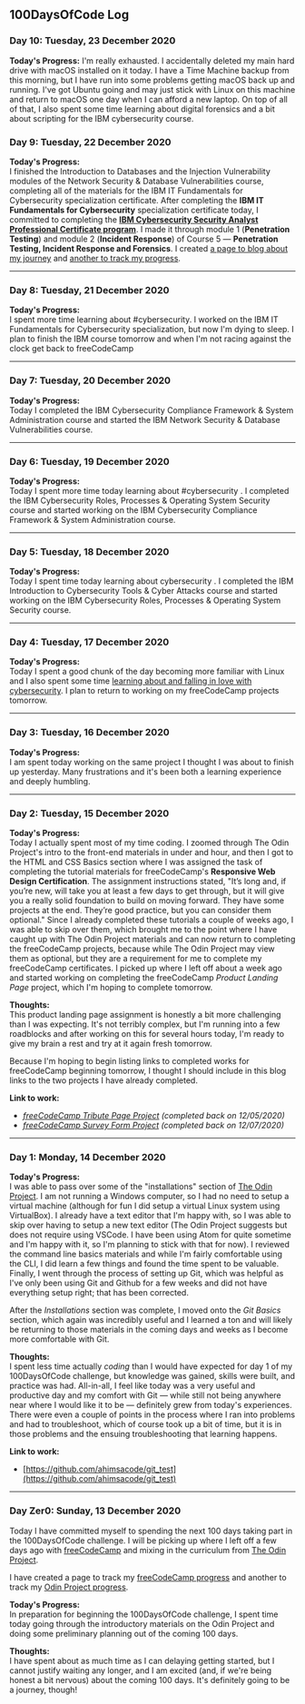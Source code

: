 ## 100DaysOfCode Log

<!--### Day 18: Tuesday, 31 December 2020
**Today's Progress:**


**Thoughts:**


**Link to work:**

--- -->
<!--### Day 17: Tuesday, 30 December 2020
**Today's Progress:**


**Thoughts:**


**Link to work:**

--- -->
<!--### Day 16: Tuesday, 29 December 2020
**Today's Progress:**


**Thoughts:**


**Link to work:**

--- -->
<!--### Day 15: Tuesday, 28 December 2020
**Today's Progress:**


**Thoughts:**


**Link to work:**

--- -->
<!--### Day 14: Tuesday, 27 December 2020
**Today's Progress:**


**Thoughts:**


**Link to work:**

--- -->
<!--### Day 13: Tuesday, 26 December 2020
**Today's Progress:**


**Thoughts:**


**Link to work:**

--- -->
<!--### Day 12: Tuesday, 25 December 2020
**Today's Progress:**


**Thoughts:**


**Link to work:**

--- -->
<!--### Day 11: Tuesday, 24 December 2020
**Today's Progress:**


**Thoughts:**


**Link to work:**

--- -->
### Day 10: Tuesday, 23 December 2020
**Today's Progress:**
I'm really exhausted. I accidentally deleted my main hard drive with macOS installed on it today. I have a Time Machine backup from this morning, but I have run into some problems getting macOS back up and running. I've got Ubuntu going and may just stick with Linux on this machine and return to macOS one day when I can afford a new laptop. On top of all of that, I also spent some time learning about digital forensics and a bit about scripting for the IBM cybersecurity course.

### Day 9: Tuesday, 22 December 2020
**Today's Progress:**  
I finished the Introduction to Databases and the Injection Vulnerability modules of the Network Security & Database Vulnerabilities course, completing all of the materials for the IBM IT Fundamentals for Cybersecurity specialization certificate. After completing the **IBM IT Fundamentals for Cybersecurity** specialization certificate today, I committed to completing the [**IBM Cybersecurity Security Analyst Professional Certificate program**](https://www.ibm.com/training/badge/a471481b-3152-4e09-b43f-ab1d8bf31620). I made it through module 1 (**Penetration Testing**) and module 2 (**Incident Response**) of Course 5 — **Penetration Testing, Incident Response and Forensics**. I created [a page to blog about my journey](cybersecurity-security-analyst-professional-certificate-program.md) and [another to track my progress](cybersecurity-security-analyst-professional-certificate-program-progress.md). 

---
### Day 8: Tuesday, 21 December 2020
**Today's Progress:**  
I spent more time learning about #cybersecurity. I worked on the IBM IT Fundamentals for Cybersecurity specialization, but now I'm dying to sleep. I plan to finish the IBM course tomorrow and when I'm not racing against the clock get back to freeCodeCamp

---
### Day 7: Tuesday, 20 December 2020
**Today's Progress:**  
Today I completed the IBM Cybersecurity Compliance Framework & System Administration course and started the IBM Network Security & Database Vulnerabilities course.

---
### Day 6: Tuesday, 19 December 2020
**Today's Progress:**  
Today I spent more time today learning about #cybersecurity . I completed the IBM Cybersecurity Roles, Processes & Operating System Security course and started working on the IBM Cybersecurity Compliance Framework & System Administration course. 

---
### Day 5: Tuesday, 18 December 2020
**Today's Progress:**  
Today I spent time today learning about cybersecurity . I completed the IBM Introduction to Cybersecurity Tools & Cyber Attacks course and started working on the IBM Cybersecurity Roles, Processes & Operating System Security course.

---
### Day 4: Tuesday, 17 December 2020
**Today's Progress:**  
Today I spent a good chunk of the day becoming more familiar with Linux and I also spent some time [learning about and falling in love with cybersecurity](it-fundamentals-for-cybersecurity.md). I plan to return to working on my freeCodeCamp projects tomorrow.

---
### Day 3: Tuesday, 16 December 2020
**Today's Progress:**  
I am spent today working on the same project I thought I was about to finish up yesterday. Many frustrations and it's been both a learning experience and deeply humbling.

---
### Day 2: Tuesday, 15 December 2020
**Today's Progress:**  
Today I actually spent most of my time coding. I zoomed through The Odin Project's intro to the front-end materials in under and hour, and then I got to the HTML and CSS Basics section where I was assigned the task of completing the tutorial materials for freeCodeCamp's **Responsive Web Design Certification**. The assignment instructions stated, "It’s long and, if you’re new, will take you at least a few days to get through, but it will give you a really solid foundation to build on moving forward. They have some projects at the end. They’re good practice, but you can consider them optional." Since I already completed these tutorials a couple of weeks ago, I was able to skip over them, which brought me to the point where I have caught up with The Odin Project materials and can now return to completing the freeCodeCamp projects, because while The Odin Project may view them as optional, but they are a requirement for me to complete my freeCodeCamp certificates. I picked up where I left off about a week ago and started working on completing the freeCodeCamp *Product Landing Page* project, which I'm hoping to complete tomorrow.

**Thoughts:**  
This product landing page assignment is honestly a bit more challenging than I was expecting. It's not terribly complex, but I'm running into a few roadblocks and after working on this for several hours today, I'm ready to give my brain a rest and try at it again fresh tomorrow. 

Because I'm hoping to begin listing links to completed works for freeCodeCamp beginning tomorrow, I thought I should include in this blog links to the two projects I have already completed.

**Link to work:**  
- *[freeCodeCamp Tribute Page Project](https://ahimsaweb.cc/fcc/01-01-tribute-page/) (completed back on 12/05/2020)*
- *[freeCodeCamp Survey Form Project](https://ahimsaweb.cc/fcc/01-02-survey-form/) (completed back on 12/07/2020)*

---
### Day 1: Monday, 14 December 2020
**Today's Progress:**  
I was able to pass over some of the "installations" section of [The Odin Project](https://www.theodinproject.com/). I am not running a Windows computer, so I had no need to setup a virtual machine (although for fun I did setup a virtual Linux system using VirtualBox). I already have a text editor that I'm happy with, so I was able to skip over having to setup a new text editor (The Odin Project suggests but does not require using VSCode. I have been using Atom for quite sometime and I'm happy with it, so I'm planning to stick with that for now). I reviewed the command line basics materials and while I'm fairly comfortable using the CLI, I did learn a few things and found the time spent to be valuable. Finally, I went through the process of setting up Git, which was helpful as I've only been using Git and Github for a few weeks and did not have everything setup right; that has been corrected.

After the *Installations* section was complete, I moved onto the *Git Basics* section, which again was incredibly useful and I learned a ton and will likely be returning to those materials in the coming days and weeks as I become more comfortable with Git.

**Thoughts:**  
I spent less time actually *coding* than I would have expected for day 1 of my 100DaysOfCode challenge, but knowledge was gained, skills were built, and practice was had. All-in-all, I feel like today was a very useful and productive day and my comfort with Git — while still not being anywhere near where I would like it to be — definitely grew from today's experiences. There were even a couple of points in the process where I ran into problems and had to troubleshoot, which of course took up a bit of time, but it is in those problems and the ensuing troubleshooting that learning happens.

**Link to work:**  
- [https://github.com/ahimsacode/git_test](https://github.com/ahimsacode/git_test)

---
### Day Zer0: Sunday, 13 December 2020
Today I have committed myself to spending the next 100 days taking part in the 100DaysOfCode challenge. I will be picking up where I left off a few days ago with [freeCodeCamp](https://freecodecamp.org) and mixing in the curriculum from [The Odin Project](https://www.theodinproject.com/).

I have created a page to track my [freeCodeCamp progress](/fcc/) and another to track my [Odin Project progress](/top.md).

**Today's Progress:**  
In preparation for beginning the 100DaysOfCode challenge, I spent time today going through the introductory materials on the Odin Project and doing some preliminary planning out of the coming 100 days.

**Thoughts:**  
I have spent about as much time as I can delaying getting started, but I cannot justify waiting any longer, and I am excited (and, if we're being honest a bit nervous) about the coming 100 days. It's definitely going to be a journey, though!
